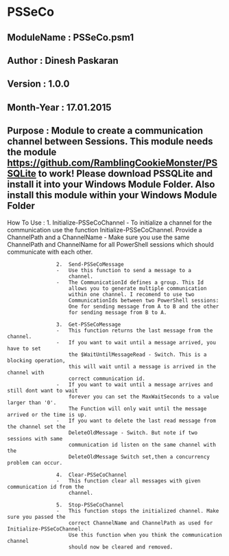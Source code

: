 # PSSeCo

 ModuleName		:	PSSeCo.psm1
---------------------------------------------------------------------
 Author			:	Dinesh Paskaran 
---------------------------------------------------------------------
 Version		:	1.0.0
---------------------------------------------------------------------
 Month-Year		:	17.01.2015
---------------------------------------------------------------------
 Purpose		:	Module to create a communication channel between 
 					Sessions.
					This module needs the module 
					https://github.com/RamblingCookieMonster/PSSQLite
					to work! 
					Please download PSSQLite and install it into your Windows Module Folder.
					Also install this module within your Windows  Module Folder
---------------------------------------------------------------------
 How To Use		:	1. Initialize-PSSeCoChannel
 					-	To initialize a channel for the communication 
						use the function Initialize-PSSeCoChannel.
						Provide a ChannelPath and a ChannelName
					-	Make sure you use the same ChannelPath and 
						ChannelName for all PowerShell sessions which
						should communicate with each other.
						
					2.	Send-PSSeCoMessage
					-	Use this function to send a message to a 
						channel.
					-	The CommunicationId defines a group. This Id
						allows you to generate multiple communication
						within one channel. I recomend to use two 
						CommunicationIds between two PowerShell sessions:
						One for sending message from A to B and the other
						for sending message from B to A.
					
					3.	Get-PSSeCoMessage
					-	This function returns the last message from the channel.
					-	If you want to wait until a message arrived, you have to set
						the $WaitUntilMessageRead - Switch. This is a blocking operation,
						this will wait until a message is arrived in the channel with 
						correct communication id. 
					-	If you want to wait until a message arrives and still dont want to wait
						forever you can set the MaxWaitSeconds to a value larger than '0'.
						The Function will only wait until the message arrived or the time is up.
					-	If you want to delete the last read message from the channel set the
						DeleteOldMessage - Switch. But note if two sessions with same 
						communication id listen on the same channel with the 
						DeleteOldMessage Switch set,then a concurrency problem can occur.
						
					4.	Clear-PSSeCoChannel
					-	This function clear all messages with given communication id from the
						channel. 
					
					5. 	Stop-PSSeCoChannel
					-	This function stops the initialized channel. Make sure you passed the 
						correct ChannelName and ChannelPath as used for Initialize-PSSeCoChannel.
						Use this function when you think the communication channel 
						should now be cleared and removed.
					
 
